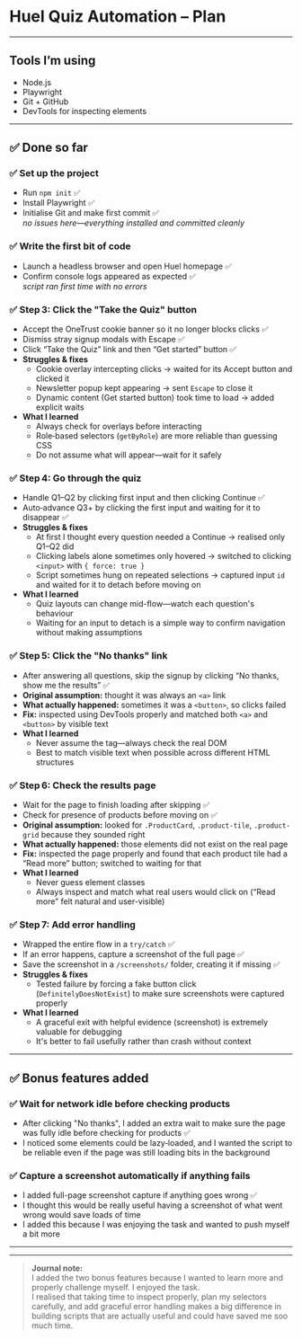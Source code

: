 # Huel Quiz Automation – Plan

---

## Tools I’m using
- Node.js  
- Playwright  
- Git + GitHub  
- DevTools for inspecting elements  

---

## ✅ Done so far

### ✅ Set up the project
- Run `npm init` ✅  
- Install Playwright ✅  
- Initialise Git and make first commit ✅  
  _no issues here—everything installed and committed cleanly_

### ✅ Write the first bit of code
- Launch a headless browser and open Huel homepage ✅  
- Confirm console logs appeared as expected ✅  
  _script ran first time with no errors_

### ✅ Step 3: Click the "Take the Quiz" button
- Accept the OneTrust cookie banner so it no longer blocks clicks ✅  
- Dismiss stray signup modals with Escape ✅  
- Click “Take the Quiz” link and then “Get started” button ✅  
- **Struggles & fixes**  
  - Cookie overlay intercepting clicks → waited for its Accept button and clicked it  
  - Newsletter popup kept appearing → sent `Escape` to close it  
  - Dynamic content (Get started button) took time to load → added explicit waits  
- **What I learned**  
  - Always check for overlays before interacting  
  - Role‑based selectors (`getByRole`) are more reliable than guessing CSS  
  - Do not assume what will appear—wait for it safely  

### ✅ Step 4: Go through the quiz
- Handle Q1–Q2 by clicking first input and then clicking Continue ✅  
- Auto‑advance Q3+ by clicking the first input and waiting for it to disappear ✅  
- **Struggles & fixes**  
  - At first I thought every question needed a Continue → realised only Q1–Q2 did  
  - Clicking labels alone sometimes only hovered → switched to clicking `<input>` with `{ force: true }`  
  - Script sometimes hung on repeated selections → captured input `id` and waited for it to detach before moving on  
- **What I learned**  
  - Quiz layouts can change mid-flow—watch each question's behaviour  
  - Waiting for an input to detach is a simple way to confirm navigation without making assumptions  

### ✅ Step 5: Click the "No thanks" link
- After answering all questions, skip the signup by clicking “No thanks, show me the results” ✅  
- **Original assumption:** thought it was always an `<a>` link  
- **What actually happened:** sometimes it was a `<button>`, so clicks failed  
- **Fix:** inspected using DevTools properly and matched both `<a>` and `<button>` by visible text  
- **What I learned**  
  - Never assume the tag—always check the real DOM  
  - Best to match visible text when possible across different HTML structures  

### ✅ Step 6: Check the results page
- Wait for the page to finish loading after skipping ✅  
- Check for presence of products before moving on ✅  
- **Original assumption:** looked for `.ProductCard`, `.product-tile`, `.product-grid` because they sounded right  
- **What actually happened:** those elements did not exist on the real page  
- **Fix:** inspected the page properly and found that each product tile had a “Read more” button; switched to waiting for that  
- **What I learned**  
  - Never guess element classes  
  - Always inspect and match what real users would click on (“Read more” felt natural and user-visible)

### ✅ Step 7: Add error handling
- Wrapped the entire flow in a `try/catch` ✅  
- If an error happens, capture a screenshot of the full page ✅  
- Save the screenshot in a `/screenshots/` folder, creating it if missing ✅  
- **Struggles & fixes**  
  - Tested failure by forcing a fake button click (`DefinitelyDoesNotExist`) to make sure screenshots were captured properly  
- **What I learned**  
  - A graceful exit with helpful evidence (screenshot) is extremely valuable for debugging  
  - It's better to fail usefully rather than crash without context  

---

## ✅ Bonus features added

### ✅ Wait for network idle before checking products
- After clicking "No thanks", I added an extra wait to make sure the page was fully idle before checking for products ✅  
- I noticed some elements could be lazy‑loaded, and I wanted the script to be reliable even if the page was still loading bits in the background  

### ✅ Capture a screenshot automatically if anything fails
- I added full-page screenshot capture if anything goes wrong ✅  
- I thought this would be really useful having a screenshot of what went wrong would save loads of time  
- I added this because I was enjoying the task and wanted to push myself a bit more  

---

---

> **Journal note:**  
> I added the two bonus features because I wanted to learn more and properly challenge myself. I enjoyed the task.  
> I realised that taking time to inspect properly, plan my selectors carefully, and add graceful error handling makes a big difference in building scripts that are actually useful and could have saved me soo much time.

